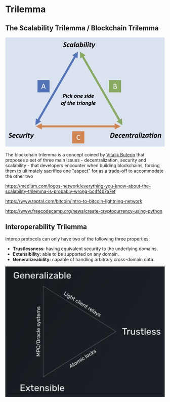 # Trilemma

## The Scalability Trilemma / Blockchain Trilemma

![image](../media/Bitcoin-Cryptocurrency-Web3-image1.jpg)

The blockchain trilemma is a concept coined by [Vitalik Buterin](https://coinmarketcap.com/alexandria/glossary/vitalik-buterin) that proposes a set of three main issues - decentralization, security and scalability - that developers encounter when building blockchains, forcing them to ultimately sacrifice one "aspect" for as a trade-off to accommodate the other two

<https://medium.com/logos-network/everything-you-know-about-the-scalability-trilemma-is-probably-wrong-bc4f4b7a7ef>

<https://www.toptal.com/bitcoin/intro-to-bitcoin-lightning-network>

<https://www.freecodecamp.org/news/create-cryptocurrency-using-python>

## Interoperability Trilemma

Interop protocols can only have two of the following three properties:

- **Trustlessness**: having equivalent security to the underlying domains.
- **Extensibility:** able to be supported on any domain.
- **Generalizeability:** capable of handling arbitrary cross-domain data.

![interoperability-trilemma](../media/Screenshot%202023-08-24%20at%2011.52.42%20AM.jpg)
